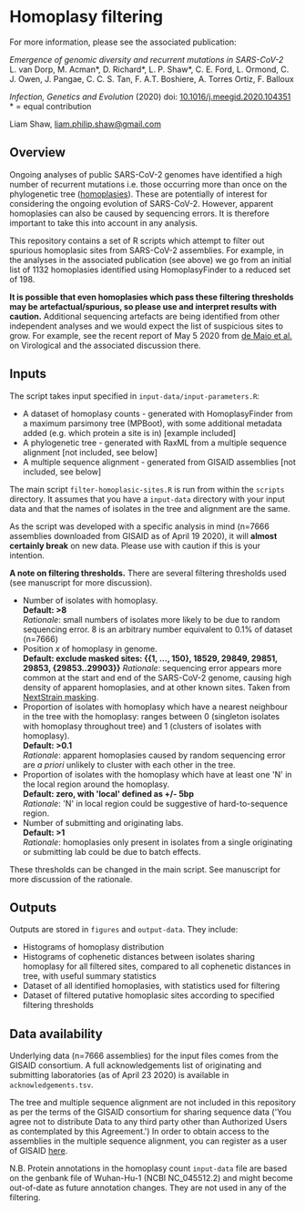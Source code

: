 # Homoplasy filtering

For more information, please see the associated publication: 
 
*Emergence of genomic diversity and recurrent mutations in SARS-CoV-2*  
L. van Dorp, M. Acman\*, D. Richard\*, L. P. Shaw\*, C. E. Ford, L. Ormond, C. J. Owen, J. Pangae, C. C. S. Tan, F. A.T. Boshiere, A. Torres Ortiz, F. Balloux  

*Infection, Genetics and Evolution* (2020) doi: [10.1016/j.meegid.2020.104351](https://doi.org/10.1016/j.meegid.2020.104351)  
\* = equal contribution

Liam Shaw, liam.philip.shaw@gmail.com

## Overview

Ongoing analyses of public SARS-CoV-2 genomes have identified a high number of recurrent mutations i.e. those occurring more than once on the phylogenetic tree ([homoplasies](https://en.wikipedia.org/wiki/Homoplasy)). These are potentially of interest for considering the ongoing evolution of SARS-CoV-2. However, apparent homoplasies can also be caused by sequencing errors. It is therefore important to take this into account in any analysis. 

This repository contains a set of R scripts which attempt to filter out spurious homoplasic sites from SARS-CoV-2 assemblies. For example, in the analyses in the associated publication (see above) we go from an initial list of 1132 homoplasies identified using HomoplasyFinder to a reduced set of 198. 

**It is possible that even homoplasies which pass these filtering thresholds may be artefactual/spurious, so please use and interpret results with caution.** Additional sequencing artefacts are being identified from other independent analyses and we would expect the list of suspicious sites to grow. For example, see the recent report of May 5 2020 from [de Maio et al.](http://virological.org/t/issues-with-sars-cov-2-sequencing-data/473) on Virological and the associated discussion there. 


## Inputs

The script takes input specified in `input-data/input-parameters.R`:

* A dataset of homoplasy counts - generated with HomoplasyFinder from a maximum parsimony tree (MPBoot), with some additional metadata added (e.g. which protein a site is in) [example included]
* A phylogenetic tree - generated with RaxML from a multiple sequence alignment [not included, see below]
* A multiple sequence alignment - generated from GISAID assemblies [not included, see below] 

The main script `filter-homoplasic-sites.R` is run from within the `scripts` directory. It assumes that you have a `input-data` directory with your input data and that the names of isolates in the tree and alignment are the same. 

As the script was developed with a specific analysis in mind (n=7666 assemblies downloaded from GISAID as of April 19 2020), it will **almost certainly break** on new data. Please use with caution if this is your intention. 

**A note on filtering thresholds.** There are several filtering thresholds used (see manuscript for more discussion).

* Number of isolates with homoplasy.  
**Default: >8**  
*Rationale*: small numbers of isolates more likely to be due to random sequencing error. 8 is an arbitrary number equivalent to 0.1% of dataset (n=7666) 
* Position *x* of homoplasy in genome.  
**Default: exclude masked sites: {{1, ..., 150}, 18529, 29849, 29851, 29853, {29853..29903}}** 
*Rationale*: sequencing error appears more common at the start and end of the SARS-CoV-2 genome, causing high density of apparent homoplasies, and at other known sites. Taken from [NextStrain masking](https://github.com/nextstrain/ncov/blob/20974e93a647cc17595718561a69eb02a42a4e5a/config/config.yaml). 
* Proportion of isolates with homoplasy which have a nearest neighbour in the tree with the homoplasy: ranges between 0 (singleton isolates with homoplasy throughout tree) and 1 (clusters of isolates with homoplasy).  
**Default: >0.1**  
*Rationale*: apparent homoplasies caused by random sequencing error are *a priori* unlikely to cluster with each other in the tree. 
* Proportion of isolates with the homoplasy which have at least one 'N' in the local region around the homoplasy.  
**Default: zero, with 'local' defined as +/- 5bp**  
*Rationale*: 'N' in local region could be suggestive of hard-to-sequence region. 
* Number of submitting and originating labs.  
**Default: >1**  
*Rationale*: homoplasies only present in isolates from a single originating or submitting lab could be due to batch effects.
 
These thresholds can be changed in the main script. See manuscript for more discussion of the rationale. 

## Outputs

Outputs are stored in `figures` and `output-data`. They include:

* Histograms of homoplasy distribution
* Histograms of cophenetic distances between isolates sharing homoplasy for all filtered sites, compared to all cophenetic distances in tree, with useful summary statistics
* Dataset of all identified homoplasies, with statistics used for filtering
* Dataset of filtered putative homoplasic sites according to specified filtering thresholds

## Data availability

Underlying data (n=7666 assemblies) for the input files comes from the GISAID consortium. A full acknowledgements list of originating and submitting laboratories (as of April 23 2020) is available in `acknowledgements.tsv`.

The tree and multiple sequence alignment are not included in this repository as per the terms of the GISAID consortium for sharing sequence data ('You agree not to distribute Data to any third party other than Authorized Users as contemplated by this Agreement.') In order to obtain access to the assemblies in the multiple sequence alignment, you can register as a user of GISAID [here](https://www.gisaid.org/registration/register/). 

N.B. Protein annotations in the homoplasy count `input-data` file are based on the genbank file of Wuhan-Hu-1 (NCBI NC_045512.2) and might become out-of-date as future annotation changes. They are not used in any of the filtering. 
